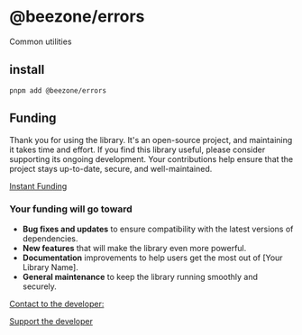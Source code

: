 # @beezone/errors

Common utilities

## install

`pnpm add @beezone/errors`

## Funding

Thank you for using the library. It's an open-source project, and maintaining it takes time and effort. If you find this library useful, please consider supporting its ongoing development. Your contributions help ensure that the project stays up-to-date, secure, and well-maintained.

[Instant Funding](https://cash.app/$puqlib)

### Your funding will go toward

- **Bug fixes and updates** to ensure compatibility with the latest versions of dependencies.
- **New features** that will make the library even more powerful.
- **Documentation** improvements to help users get the most out of [Your Library Name].
- **General maintenance** to keep the library running smoothly and securely.

[Contact to the developer:](mailto:robert.brightline@gmail.com?subject=InquiryFromReadme)

[Support the developer](https://cash.app/$puqlib)
